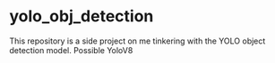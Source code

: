 # yolo_obj_detection
This repository is a side project on me tinkering with the YOLO object detection model. Possible YoloV8 
